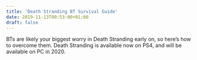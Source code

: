 ```yaml
---
title: 'Death Stranding BT Survival Guide'
date: 2019-11-13T00:53:00+01:00
draft: false
---
```


BTs are likely your biggest worry in Death Stranding early on, so here’s how to overcome them. Death Stranding is available now on PS4, and will be available on PC in 2020.